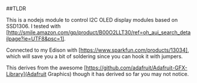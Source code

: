 ##TLDR

This is a nodejs module to control I2C OLED display modules based
on SSD1306. I tested with [http://smile.amazon.com/gp/product/B00O2LLT30/ref=oh_aui_search_detailpage?ie=UTF8&psc=1].

Connected to my Edison with [https://www.sparkfun.com/products/13034], which
will save you a bit of soldering since you can hook it with jumpers.

This derives from the awesome [https://github.com/adafruit/Adafruit-GFX-Library](Adafruit Graphics)
though it has derived so far you may not notice.

```javascript

```
